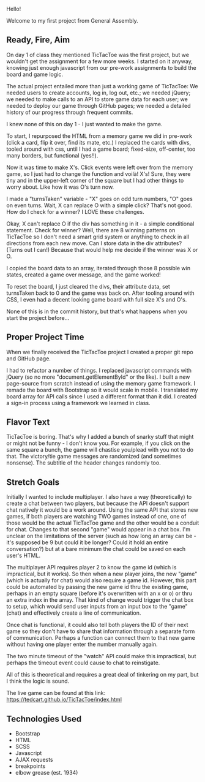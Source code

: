 Hello!

Welcome to my first project from General Assembly.

## Ready, Fire, Aim

On day 1 of class they mentioned TicTacToe was the first project, but we wouldn't get the assignment for a few more weeks. I started on it anyway, knowing just enough javascript from our pre-work assignments to build the board and game logic.

The actual project entailed more than just a working game of TicTacToe: We needed users to create accounts, log in, log out, etc.; we needed jQuery; we needed to make calls to an API to store game data for each user; we needed to deploy our game through GitHub pages; we needed a detailed history of our progress through frequent commits.

I knew none of this on day 1 - I just wanted to make the game.

To start, I repurposed the HTML from a memory game we did in pre-work (click a card, flip it over, find its mate, etc.) I replaced the cards with divs, tooled around with css, until I had a game board; fixed-size, off-center, too many borders, but functional (yes!!).

Now it was time to make X's. Click events were left over from the memory game, so I just had to change the function and voilà! X's! Sure, they were tiny and in the upper-left corner of the square but I had other things to worry about. Like how it was O's turn now.

I made a "turnsTaken" variable - "X" goes on odd turn numbers, "O" goes on even turns. Wait, X can replace O with a simple click? That's not good. How do I check for a winner? I LOVE these challenges.

Okay, X can't replace O if the div has something in it - a simple conditional statement. Check for winner? Well, there are 8 winning patterns on TicTacToe so I don't need a smart grid system or anything to check in all directions from each new move. Can I store data in the div attributes? (Turns out I can!) Because that would help me decide if the winner was X or O.

I copied the board data to an array, iterated through those 8 possible win states, created a game over message, and the game worked!

To reset the board, I just cleared the divs, their attribute data, set turnsTaken back to 0 and the game was back on. After tooling around with CSS, I even had a decent looking game board with full size X's and O's.

None of this is in the commit history, but that's what happens when you start the project before...

## Proper Project Time

When we finally received the TicTacToe project I created a proper git repo and GitHub page.

I had to refactor a number of things. I replaced javascript commands with jQuery (so no more "document.getElementById" or the like). I built a new page-source from scratch instead of using the memory game framework. I remade the board with Bootstrap so it would scale in mobile. I translated my board array for API calls since I used a different format than it did. I created a sign-in process using a framework we learned in class.

## Flavor Text

TicTacToe is boring. That's why I added a bunch of snarky stuff that might or might not be funny - I don't know you. For example, if you click on the same square a bunch, the game will chastise you/plead with you not to do that. The victory/tie game messages are randomized (and sometimes nonsense). The subtitle of the header changes randomly too.

## Stretch Goals

Initially I wanted to include multiplayer. I also have a way (theoretically) to create a chat between two players, but because the API doesn't support chat natively it would be a work around. Using the same API that stores new games, if both players are watching TWO games instead of one, one of those would be the actual TicTacToe game and the other would be a conduit for chat. Changes to that second "game" would appear in a chat box. I'm unclear on the limitations of the server (such as how long an array can be - it's supposed be 9 but could it be longer? Could it hold an entire conversation?) but at a bare minimum the chat could be saved on each user's HTML.

The multiplayer API requires player 2 to know the game id (which is impractical, but it works). So then when a new player joins, the new "game" (which is actually for chat) would also require a game id. However, this part could be automated by passing the new game id thru the existing game, perhaps in an empty square (before it's overwritten with an x or o) or thru an extra index in the array. That kind of change would trigger the chat box to setup, which would send user inputs from an input box to the "game" (chat) and effectively create a line of communication.

Once chat is functional, it could also tell both players the ID of their next game so they don't have to share that information through a separate form of communication. Perhaps a function can connect them to that new game without having one player enter the number manually again.

The two minute timeout of the "watch" API could make this impractical, but perhaps the timeout event could cause to chat to reinstigate.

All of this is theoretical and requires a great deal of tinkering on my part, but I think the logic is sound.

The live game can be found at this link:
  https://tedcart.github.io/TicTacToe/index.html

  ## Technologies Used

  - Bootstrap
  - HTML
  - SCSS
  - Javascript
  - AJAX requests
  - breakpoints
  - elbow grease (est. 1934)
